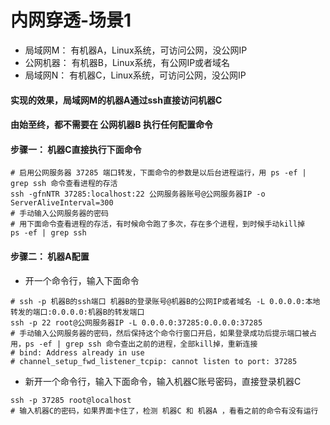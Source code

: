 # 内网穿透-场景1
*  局域网M： 有机器A，Linux系统，可访问公网，没公网IP
* 公网机器： 有机器B，Linux系统，有公网IP或者域名
* 局域网N：  有机器C，Linux系统，可访问公网，没公网IP
#### 实现的效果，局域网M的机器A通过ssh直接访问机器C


#### 由始至终，都不需要在 公网机器B 执行任何配置命令
#### 步骤一： 机器C直接执行下面命令
```
# 启用公网服务器 37285 端口转发，下面命令的参数是以后台进程运行，用 ps -ef | grep ssh 命令查看进程的存活
ssh -gfnNTR 37285:localhost:22 公网服务器账号@公网服务器IP -o ServerAliveInterval=300
# 手动输入公网服务器的密码
# 用下面命令查看进程的存活，有时候命令跑了多次，存在多个进程，到时候手动kill掉
ps -ef | grep ssh  
```

#### 步骤二： 机器A配置
* 开一个命令行，输入下面命令
```
# ssh -p 机器B的ssh端口 机器B的登录账号@机器B的公网IP或者域名 -L 0.0.0.0:本地转发的端口:0.0.0.0:机器B的转发端口
ssh -p 22 root@公网服务器IP -L 0.0.0.0:37285:0.0.0.0:37285
# 手动输入公网服务器的密码，然后保持这个命令行窗口开启，如果登录成功后提示端口被占用，ps -ef | grep ssh 命令查出之前的进程，全部kill掉，重新连接
# bind: Address already in use
# channel_setup_fwd_listener_tcpip: cannot listen to port: 37285
```
* 新开一个命令行，输入下面命令，输入机器C账号密码，直接登录机器C
```
ssh -p 37285 root@localhost
# 输入机器C的密码，如果界面卡住了，检测 机器C 和 机器A ，看看之前的命令有没有运行
```